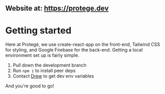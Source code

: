 ## Website at: https://protege.dev

# Getting started

Here at Protegé, we use create-react-app on the front-end, Tailwind CSS for styling, and Google Firebase for the back-end.
Getting a local environment set up is fairly simple.

1. Pull down the development branch
2. Run `npm i` to install peer deps
3. Contact [Drew](mailto:drewclementsdesign@gmail.com) to get dev env variables

And you're good to go!
